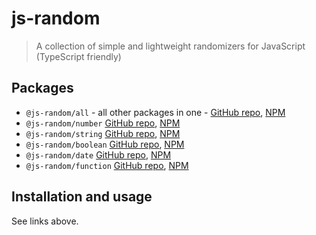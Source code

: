 # js-random

> A collection of simple and lightweight randomizers for JavaScript (TypeScript friendly)

## Packages

- `@js-random/all` - all other packages in one - [GitHub repo](https://github.com/Raiondesu/js-random/tree/master/packages/all#readme), [NPM](https://www.npmjs.com/@js-random/all)
- `@js-random/number` [GitHub repo](https://github.com/Raiondesu/js-random/tree/master/packages/number#readme), [NPM](https://www.npmjs.com/@js-random/number)
- `@js-random/string` [GitHub repo](https://github.com/Raiondesu/js-random/tree/master/packages/string#readme), [NPM](https://www.npmjs.com/@js-random/string)
- `@js-random/boolean` [GitHub repo](https://github.com/Raiondesu/js-random/tree/master/packages/boolean#readme), [NPM](https://www.npmjs.com/@js-random/boolean)
- `@js-random/date` [GitHub repo](https://github.com/Raiondesu/js-random/tree/master/packages/date#readme), [NPM](https://www.npmjs.com/@js-random/date)
- `@js-random/function` [GitHub repo](https://github.com/Raiondesu/js-random/tree/master/packages/function#readme), [NPM](https://www.npmjs.com/@js-random/function)


## Installation and usage

See links above.
